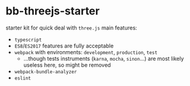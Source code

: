 # bb-threejs-starter
starter kit for quick deal with `three.js`
main features:
* `typescript`
* `ES8`/`ES2017` features are fully acceptable
* `webpack` with environments: `development`, `production`, `test`
  * ...though tests instruments (`karna`, `mocha`, `sinon`...) are most likely useless here, so might be removed
* `webpack-bundle-analyzer`
* `eslint`
